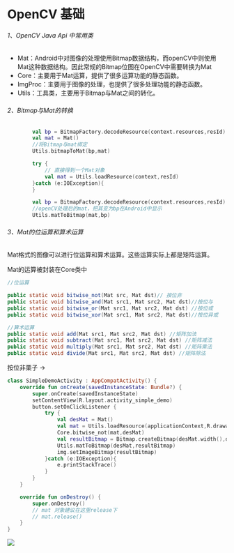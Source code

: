 # OpenCV 基础

###### 1、OpenCV Java Api 中常用类

- Mat：Android中对图像的处理使用Bitmap数据结构，而openCV中则使用Mat这种数据结构。因此常规的Bitmap位图在OpenCV中需要转换为Mat
- Core：主要用于Mat运算，提供了很多运算功能的静态函数。
- ImgProc：主要用于图像的处理，也提供了很多处理功能的静态函数。
- Utils：工具类，主要用于Bitmap与Mat之间的转化。

###### 2、Bitmap与Mat的转换

```kotlin
        val bp = BitmapFactory.decodeResource(context.resources,resId)
        val mat = Mat()
        //将Bitmap与mat绑定
        Utils.bitmapToMat(bp,mat)
```

```kotlin
        try {
            // 直接得到一个Mat对象
            val mat = Utils.loadResource(context,resId)
        }catch (e:IOException){
        }
```

```kotlin
        val bp = BitmapFactory.decodeResource(context.resources,resId)
        //openCV处理后的mat，把其变为bp在Android中显示
        Utils.matToBitmap(mat,bp)
```

###### 3、Mat的位运算和算术运算

Mat格式的图像可以进行位运算和算术运算。这些运算实际上都是矩阵运算。

Mat的运算被封装在Core类中

```java
//位运算

public static void bitwise_not(Mat src, Mat dst)// 按位非
public static void bitwise_and(Mat src1, Mat src2, Mat dst)//按位与
public static void bitwise_or(Mat src1, Mat src2, Mat dst) //按位或
public static void bitwise_xor(Mat src1, Mat src2, Mat dst)//按位异或

//算术运算
public static void add(Mat src1, Mat src2, Mat dst) //矩阵加法
public static void subtract(Mat src1, Mat src2, Mat dst) //矩阵减法
public static void multiply(Mat src1, Mat src2, Mat dst) //矩阵乘法
public static void divide(Mat src1, Mat src2, Mat dst) //矩阵除法
```

按位非栗子 ->

```kotlin
class SimpleDemoActivity : AppCompatActivity() {
    override fun onCreate(savedInstanceState: Bundle?) {
        super.onCreate(savedInstanceState)
        setContentView(R.layout.activity_simple_demo)
        button.setOnClickListener {
            try {
                val desMat = Mat()
                val mat = Utils.loadResource(applicationContext,R.drawable.lena)
                Core.bitwise_not(mat,desMat)
                val resultBitmap = Bitmap.createBitmap(desMat.width(),desMat.height(),Bitmap.Config.ARGB_8888)
                Utils.matToBitmap(desMat,resultBitmap)
                img.setImageBitmap(resultBitmap)
            }catch (e:IOException){
                e.printStackTrace()
            }
        }
    }

    override fun onDestroy() {
        super.onDestroy()
        // mat 对象建议在这里release下
        // mat.release()
    }
}
```
![](https://gitee.com/sunnnydaydev/my-pictures/raw/master/github/opencv/lena.png)


